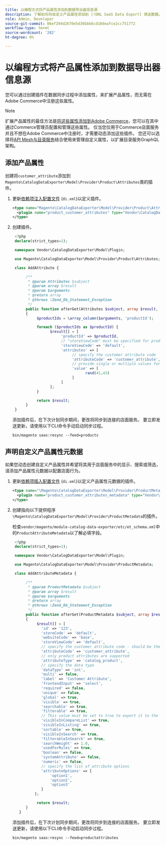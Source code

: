 ```yaml
---
title: 以编程方式将产品属性添加到数据导出器信息源
description: 了解如何将自定义产品属性添加到 [!DNL SaaS Data Export] 馈送数据。
role: Admin, Developer
source-git-commit: 06ef294d2670e5d36bbb6cd18deafce2cc751772
workflow-type: tm+mt
source-wordcount: '282'
ht-degree: 0%

---
```


# 以编程方式将产品属性添加到数据导出器信息源

您可以通过创建插件在数据同步过程中添加属性，来扩展产品属性，而无需在Adobe Commerce中注册这些属性。

>[!NOTE]
>
>扩展产品属性的最佳方法是[将这些属性添加到Adobe Commerce](extensibility-and-customizations.md#add-product-attributes-to-adobe-commerce)，您可以在其中通过Commerce管理员配置和管理这些属性。 仅当您仅用于Commerce店面服务并且不想在Adobe Commerce中注册时，才需要动态添加这些插件。 您还可以选择将[API Mesh与目录服务](../catalog-service/mesh.md)结合使用来管理自定义属性，以扩展目录服务GraphQL架构。

## 添加产品属性

创建将`customer_attribute`添加到`Magento\CatalogDataExporter\Model\Provider\Product\Attributes`类的插件。

1. 更新[依赖项注入配置文件](https://developer.adobe.com/commerce/php/development/build/dependency-injection-file/) (`di.xml`)以定义插件。

   ```xml
   <type name="Magento\CatalogDataExporter\Model\Provider\Product\Attributes">
     <plugin name="product_customer_attributes" type="Vendor\CatalogDataExporter\Model\Plugin\AddAttribute"/>
   </type>
   ```

1. 创建插件。

   ```php
    <?php
    declare(strict_types=1);
   
    namespace Vendor\CatalogDataExporter\Model\Plugin;
   
    use Magento\CatalogDataExporter\Model\Provider\Product\Attributes;
   
    class AddAttribute {
   
         /**
          * @param Attributes $subject
          * @param array $result
          * @param $arguments
          * @return array
          * @throws \Zend_Db_Statement_Exception
          */
         public function afterGet(Attributes $subject, array $result, $arguments): array
         {
              $productIds = \array_column($arguments, 'productId');
   
              foreach ($productIds as $productId) {
                    $result[] = [
                         'productId' => $productId,
                         // "storeViewCode" must be specified for products where the customer attribute value should be set
                         'storeViewCode' => 'default',
                         'attributes' => [
                              // specify the customer attribute code
                              'attributeCode' => 'customer_attribute',
                              // provide single or multiple values for the attribute
                              'value' => [
                                    rand(41,43)
                              ]
                         ]
                    ];
              }
   
              return $result;
         }
    }
   ```

   添加插件后，在下次计划同步期间，更改将同步到连接的店面服务。 要立即发送更新，请使用以下CLI命令手动启动同步过程。

   ```
   bin/magento saas:resync --feed=products
   ```

## 声明自定义产品属性元数据

如果您动态创建自定义产品属性并希望将其用于店面服务中的显示、搜索或筛选，请添加产品属性元数据以配置店面行为。

1. 更新[依赖项插入配置文件](https://developer.adobe.com/commerce/php/development/build/dependency-injection-file/) (`di.xml`)以定义产品属性元数据的插件。

   ```xml
   <type name="\Magento\CatalogDataExporter\Model\Provider\ProductMetadata">
     <plugin name="product_customer_attributes_metadata" type="Vendor\CatalogDataExporter\Model\Plugin\AddAttributeMetadata"/>
   </type>
   ```

1. 创建指向以下提供程序`\Magento\CatalogDataExporter\Model\Provider\ProductMetadata`的插件。

   检查`vendor/magento/module-catalog-data-exporter/etc/et_schema.xml`中的`ProductAttributeMetadata`以了解必填字段。

   ```php
    <?php
    declare(strict_types=1);
   
    namespace Vendor\CatalogDataExporter\Model\Plugin;
   
    use Magento\CatalogDataExporter\Model\Provider\ProductMetadata;
   
    class AddAttributeMetadata {
   
         /**
          * @param ProductMetadata $subject
          * @param array $result
          * @param $arguments
          * @return array
          * @throws \Zend_Db_Statement_Exception
          */
         public function afterGet(ProductMetadata $subject, array $result, $arguments): array
         {
              $result[] = [
                'id' => '123',
                'storeCode' => 'default',
                'websiteCode' => 'base',
                'storeViewCode' => 'default',
                // specify the customer attribute code - should be the same as used in the products attributes plugin
                'attributeCode' => 'customer_attribute',
                // only product attributes are supported
                'attributeType' => 'catalog_product',
                // specify the data type
                'dataType' => 'int',
                'multi' => false,
                'label' => 'Customer Attribute',
                'frontendInput' => 'select',
                'required' => false,
                'unique' => false,
                'global' => true,
                'visible' => true,
                'searchable' => true,
                'filterable' => true,
                // This value must be set to true to export it to the storefront services
                'visibleInCompareList' => true,
                'visibleInListing' => true,
                'sortable' => true,
                'visibleInSearch' => true,
                'filterableInSearch' => true,
                'searchWeight' => 1.0,
                'usedForRules' => true,
                'boolean' => false,
                'systemAttribute' => false,
                'numeric' => false,
                // specify the list of attribute options
                'attributeOptions' => [
                    'option1',
                    'option2',
                    'option3'
                ]
             ];
   
              return $result;
         }
      }
   ```

   添加插件后，在下次计划同步期间，更改将同步到连接的店面服务。 要立即发送更新，请使用以下CLI命令手动启动同步过程。

   ```
   bin/magento saas:resync --feed=productattributes
   ```




